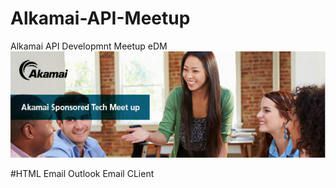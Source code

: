 # Alkamai-API-Meetup
Alkamai API Developmnt Meetup eDM
![alt tage](https://github.com/gbjack/Alkamai-API-Meetup/blob/master/images/preview.PNG)

#HTML Email
Outlook Email CLient
